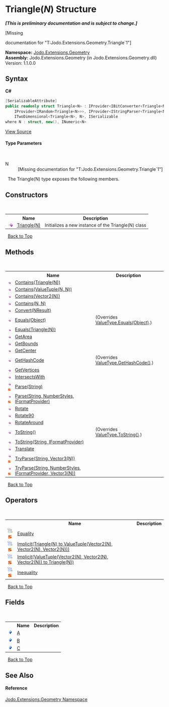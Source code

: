 # Triangle(*N*) Structure
 _**\[This is preliminary documentation and is subject to change.\]**_

\[Missing <summary> documentation for "T:Jodo.Extensions.Geometry.Triangle`1"\]

**Namespace:**&nbsp;<a href="N_Jodo_Extensions_Geometry">Jodo.Extensions.Geometry</a><br />**Assembly:**&nbsp;Jodo.Extensions.Geometry (in Jodo.Extensions.Geometry.dll) Version: 1.1.0.0

## Syntax

**C#**<br />
``` C#
[SerializableAttribute]
public readonly struct Triangle<N> : IProvider<IBitConverter<Triangle<N>>>, 
	IProvider<IRandom<Triangle<N>>>, IProvider<IStringParser<Triangle<N>>>, 
	ITwoDimensional<Triangle<N>, N>, ISerializable
where N : struct, new(), INumeric<N>

```

<a href="https://github.com/JosephJShort/Jodo.Extensions/blob/main/src/Jodo.Extensions.Geometry/Triangle.cs" rel="noopener noreferrer" title="View the source code">View Source</a><br />

#### Type Parameters
&nbsp;<dl><dt>N</dt><dd>\[Missing <typeparam name="N"/> documentation for "T:Jodo.Extensions.Geometry.Triangle`1"\]</dd></dl>&nbsp;
The Triangle(N) type exposes the following members.


## Constructors
&nbsp;<table><tr><th></th><th>Name</th><th>Description</th></tr><tr><td>![Public method](media/pubmethod.gif "Public method")</td><td><a href="M_Jodo_Extensions_Geometry_Triangle_1__ctor">Triangle(N)</a></td><td>
Initializes a new instance of the Triangle(N) class</td></tr></table>&nbsp;
<a href="#triangle(*n*)-structure">Back to Top</a>

## Methods
&nbsp;<table><tr><th></th><th>Name</th><th>Description</th></tr><tr><td>![Public method](media/pubmethod.gif "Public method")</td><td><a href="M_Jodo_Extensions_Geometry_Triangle_1_Contains">Contains(Triangle(N))</a></td><td /></tr><tr><td>![Public method](media/pubmethod.gif "Public method")</td><td><a href="M_Jodo_Extensions_Geometry_Triangle_1_Contains_2">Contains(ValueTuple(N, N))</a></td><td /></tr><tr><td>![Public method](media/pubmethod.gif "Public method")</td><td><a href="M_Jodo_Extensions_Geometry_Triangle_1_Contains_1">Contains(Vector2(N))</a></td><td /></tr><tr><td>![Public method](media/pubmethod.gif "Public method")</td><td><a href="M_Jodo_Extensions_Geometry_Triangle_1_Contains_3">Contains(N, N)</a></td><td /></tr><tr><td>![Public method](media/pubmethod.gif "Public method")</td><td><a href="M_Jodo_Extensions_Geometry_Triangle_1_Convert__1">Convert(NResult)</a></td><td /></tr><tr><td>![Public method](media/pubmethod.gif "Public method")</td><td><a href="M_Jodo_Extensions_Geometry_Triangle_1_Equals_1">Equals(Object)</a></td><td> (Overrides <a href="https://docs.microsoft.com/dotnet/api/system.valuetype.equals#system-valuetype-equals(system-object)" target="_blank" rel="noopener noreferrer">ValueType.Equals(Object)</a>.)</td></tr><tr><td>![Public method](media/pubmethod.gif "Public method")</td><td><a href="M_Jodo_Extensions_Geometry_Triangle_1_Equals">Equals(Triangle(N))</a></td><td /></tr><tr><td>![Public method](media/pubmethod.gif "Public method")</td><td><a href="M_Jodo_Extensions_Geometry_Triangle_1_GetArea">GetArea</a></td><td /></tr><tr><td>![Public method](media/pubmethod.gif "Public method")</td><td><a href="M_Jodo_Extensions_Geometry_Triangle_1_GetBounds">GetBounds</a></td><td /></tr><tr><td>![Public method](media/pubmethod.gif "Public method")</td><td><a href="M_Jodo_Extensions_Geometry_Triangle_1_GetCenter">GetCenter</a></td><td /></tr><tr><td>![Public method](media/pubmethod.gif "Public method")</td><td><a href="M_Jodo_Extensions_Geometry_Triangle_1_GetHashCode">GetHashCode</a></td><td> (Overrides <a href="https://docs.microsoft.com/dotnet/api/system.valuetype.gethashcode#system-valuetype-gethashcode" target="_blank" rel="noopener noreferrer">ValueType.GetHashCode()</a>.)</td></tr><tr><td>![Public method](media/pubmethod.gif "Public method")</td><td><a href="M_Jodo_Extensions_Geometry_Triangle_1_GetVertices">GetVertices</a></td><td /></tr><tr><td>![Public method](media/pubmethod.gif "Public method")</td><td><a href="M_Jodo_Extensions_Geometry_Triangle_1_IntersectsWith">IntersectsWith</a></td><td /></tr><tr><td>![Public method](media/pubmethod.gif "Public method")![Static member](media/static.gif "Static member")</td><td><a href="M_Jodo_Extensions_Geometry_Triangle_1_Parse">Parse(String)</a></td><td /></tr><tr><td>![Public method](media/pubmethod.gif "Public method")![Static member](media/static.gif "Static member")</td><td><a href="M_Jodo_Extensions_Geometry_Triangle_1_Parse_1">Parse(String, NumberStyles, IFormatProvider)</a></td><td /></tr><tr><td>![Public method](media/pubmethod.gif "Public method")</td><td><a href="M_Jodo_Extensions_Geometry_Triangle_1_Rotate">Rotate</a></td><td /></tr><tr><td>![Public method](media/pubmethod.gif "Public method")</td><td><a href="M_Jodo_Extensions_Geometry_Triangle_1_Rotate90">Rotate90</a></td><td /></tr><tr><td>![Public method](media/pubmethod.gif "Public method")</td><td><a href="M_Jodo_Extensions_Geometry_Triangle_1_RotateAround">RotateAround</a></td><td /></tr><tr><td>![Public method](media/pubmethod.gif "Public method")</td><td><a href="M_Jodo_Extensions_Geometry_Triangle_1_ToString">ToString()</a></td><td> (Overrides <a href="https://docs.microsoft.com/dotnet/api/system.valuetype.tostring#system-valuetype-tostring" target="_blank" rel="noopener noreferrer">ValueType.ToString()</a>.)</td></tr><tr><td>![Public method](media/pubmethod.gif "Public method")</td><td><a href="M_Jodo_Extensions_Geometry_Triangle_1_ToString_1">ToString(String, IFormatProvider)</a></td><td /></tr><tr><td>![Public method](media/pubmethod.gif "Public method")</td><td><a href="M_Jodo_Extensions_Geometry_Triangle_1_Translate">Translate</a></td><td /></tr><tr><td>![Public method](media/pubmethod.gif "Public method")![Static member](media/static.gif "Static member")</td><td><a href="M_Jodo_Extensions_Geometry_Triangle_1_TryParse">TryParse(String, Vector3(N))</a></td><td /></tr><tr><td>![Public method](media/pubmethod.gif "Public method")![Static member](media/static.gif "Static member")</td><td><a href="M_Jodo_Extensions_Geometry_Triangle_1_TryParse_1">TryParse(String, NumberStyles, IFormatProvider, Vector3(N))</a></td><td /></tr></table>&nbsp;
<a href="#triangle(*n*)-structure">Back to Top</a>

## Operators
&nbsp;<table><tr><th></th><th>Name</th><th>Description</th></tr><tr><td>![Public operator](media/puboperator.gif "Public operator")![Static member](media/static.gif "Static member")</td><td><a href="M_Jodo_Extensions_Geometry_Triangle_1_op_Equality">Equality</a></td><td /></tr><tr><td>![Public operator](media/puboperator.gif "Public operator")![Static member](media/static.gif "Static member")</td><td><a href="M_Jodo_Extensions_Geometry_Triangle_1_op_Implicit">Implicit(Triangle(N) to ValueTuple(Vector2(N), Vector2(N), Vector2(N)))</a></td><td /></tr><tr><td>![Public operator](media/puboperator.gif "Public operator")![Static member](media/static.gif "Static member")</td><td><a href="M_Jodo_Extensions_Geometry_Triangle_1_op_Implicit_1">Implicit(ValueTuple(Vector2(N), Vector2(N), Vector2(N)) to Triangle(N))</a></td><td /></tr><tr><td>![Public operator](media/puboperator.gif "Public operator")![Static member](media/static.gif "Static member")</td><td><a href="M_Jodo_Extensions_Geometry_Triangle_1_op_Inequality">Inequality</a></td><td /></tr></table>&nbsp;
<a href="#triangle(*n*)-structure">Back to Top</a>

## Fields
&nbsp;<table><tr><th></th><th>Name</th><th>Description</th></tr><tr><td>![Public field](media/pubfield.gif "Public field")</td><td><a href="F_Jodo_Extensions_Geometry_Triangle_1_A">A</a></td><td /></tr><tr><td>![Public field](media/pubfield.gif "Public field")</td><td><a href="F_Jodo_Extensions_Geometry_Triangle_1_B">B</a></td><td /></tr><tr><td>![Public field](media/pubfield.gif "Public field")</td><td><a href="F_Jodo_Extensions_Geometry_Triangle_1_C">C</a></td><td /></tr></table>&nbsp;
<a href="#triangle(*n*)-structure">Back to Top</a>

## See Also


#### Reference
<a href="N_Jodo_Extensions_Geometry">Jodo.Extensions.Geometry Namespace</a><br />